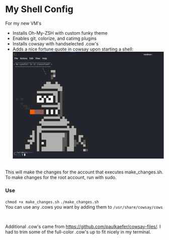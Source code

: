 # My Shell Config
For my new VM's 

- Installs Oh-My-ZSH with custom funky theme
- Enables git, colorize, and catimg plugins
- Installs cowsay with  handselected .cow's
- Adds a nice fortune quote in cowsay upon starting a shell:
![demo img](https://raw.githubusercontent.com/amartinsec/My_Shell_Config/main/img/demopic.png)

<br>
This will make the changes for the account that executes make_changes.sh.
To make changes for the root account, run with sudo. 

### Use
`chmod +x make_changes.sh`
`./make_changes.sh`
<br>
You can use any .cows you want by adding them to `/usr/share/cowsay/cows`

<br>

Additional .cow's came from https://github.com/paulkaefer/cowsay-files/. I had to trim some of the full-color .cow's up to fit nicely in my terminal. 
